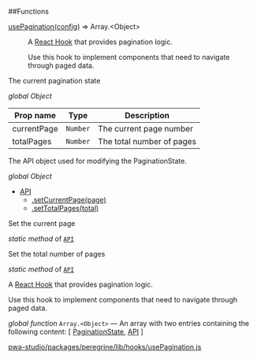##Functions

<dl>
<dt><a href="#usePagination">usePagination(config)</a> ⇒ <inlineCode>Array.&lt;Object&gt;</inlineCode></dt>
<dd>

A [React Hook](https://reactjs.org/docs/hooks-intro.html) that provides
pagination logic.

Use this hook to implement components that need to navigate through paged
data.

</dd>
</dl>


The current pagination state

*global* *Object*

| Prop name | Type | Description |
| --- | --- | --- |
| currentPage | `Number` | The current page number |
| totalPages | `Number` | The total number of pages |


The API object used for modifying the PaginationState.

*global* *Object*

* [API](#API)
    * [.setCurrentPage(page)](#API.setCurrentPage)
    * [.setTotalPages(total)](#API.setTotalPages)


Set the current page

*static* *method* of [`API`](#API)

Set the total number of pages

*static* *method* of [`API`](#API)

A [React Hook](https://reactjs.org/docs/hooks-intro.html) that provides
pagination logic.

Use this hook to implement components that need to navigate through paged
data.

*global* *function*
`Array.<Object>` — An array with two entries containing the following content: [ [PaginationState](#PaginationState), [API](#API) ]


[pwa-studio/packages/peregrine/lib/hooks/usePagination.js](https://github.com/magento/pwa-studio/blob/develop/packages/peregrine/lib/hooks/usePagination.js)